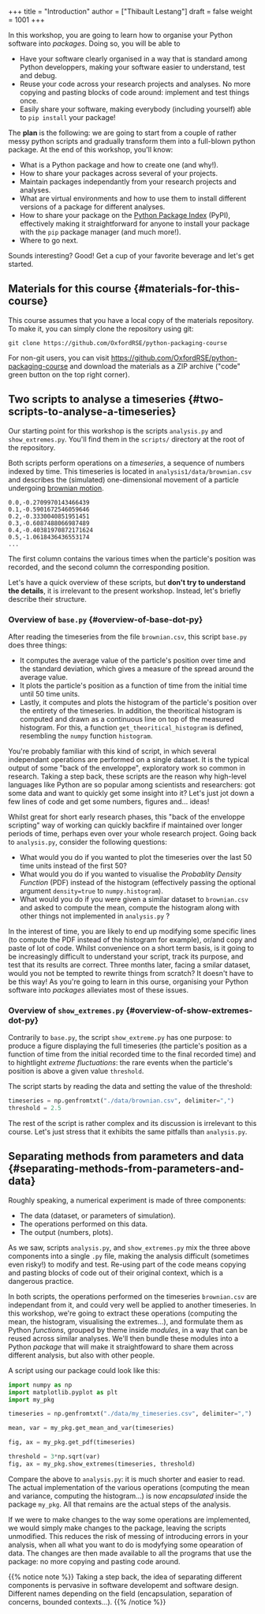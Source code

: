 +++
title = "Introduction"
author = ["Thibault Lestang"]
draft = false
weight = 1001
+++

In this workshop, you are going to learn how to organise your Python software into
_packages_. Doing so, you will be able to

-   Have your software clearly organised in a way that is standard among Python developpers, making
    your software easier to understand, test and debug.
-   Reuse your code across your research projects and analyses. No more copying and pasting
    blocks of code around: implement and test things once.
-   Easily share your software, making everybody (including yourself) able to `pip install`
    your package!

The **plan** is the following: we are going to start from a couple of rather messy python scripts and gradually
transform them into a full-blown python package. At the end of this workshop, you'll know:

-   What is a Python package and how to create one (and why!).
-   How to share your packages across several of your projects.
-   Maintain packages independantly from your research projects and analyses.
-   What are virtual environments and how to use them to install different versions of a package
    for different analyses.
-   How to share your package on the [Python Package Index](https://pypi.org/) (PyPI), effectively making it straightforward
    for anyone to install your package with the `pip` package manager (and much more!).
-   Where to go next.

Sounds interesting? Good! Get a cup of your favorite beverage and let's get started.


## Materials for this course {#materials-for-this-course}

This course assumes that you have a local copy of the materials repository.
To make it, you can simply clone the repository using git:

```shell
git clone https://github.com/OxfordRSE/python-packaging-course
```

For non-git users, you can visit <https://github.com/OxfordRSE/python-packaging-course>
and download the materials as a ZIP archive ("code" green button on the top right corner).


## Two scripts to analyse a timeseries {#two-scripts-to-analyse-a-timeseries}

Our starting point for this workshop is the scripts `analysis.py` and `show_extremes.py`.
You'll find them in the `scripts/` directory at the root of the repository.

Both scripts perform operations on a _timeseries_, a sequence of numbers indexed by time.
This timeseries is located in `analysis1/data/brownian.csv` and describes the (simulated)
one-dimensional movement of a particle undergoing [brownian motion](https://en.wikipedia.org/wiki/Brownian%5Fmotion).

```nil
0.0,-0.2709970143466439
0.1,-0.5901672546059646
0.2,-0.3330040851951451
0.3,-0.6087488066987489
0.4,-0.40381970872171624
0.5,-1.0618436436553174
...
```

The first column contains the various times when the particle's position was recorded, and
the second column the corresponding position.

Let's have a quick overview of these scripts, but **don't try to understand the details**, it is irrelevant to the present workshop.
Instead, let's briefly describe their structure.


### Overview of `base.py` {#overview-of-base-dot-py}

After reading the timeseries from the file `brownian.csv`, this script `base.py` does
three things:

-   It computes the average value of the particle's position over time and the standard
    deviation, which gives a measure of the spread around the average value.
-   It plots the particle's position as a function of time from the initial time until
    50 time units.
-   Lastly, it computes and plots the histogram of the particle's position over the entirety
    of the timeseries. In addition, the theoritical histogram is computed and drawn as a
    continuous line on top of the measured histogram. For this, a function `get_theoritical_histogram`
    is defined, resembling the `numpy` function `histogram`.

You're probably familiar with this kind of script, in which several independant operations are performed
on a single dataset.
It is the typical output of some "back of the enveloppe", exploratory work so common in research.
Taking a step back, these scripts are the reason why high-level languages like Python are so popular
among scientists and researchers: got some data and want to quickly get some insight into it? Let's
just jot down a few lines of code and get some numbers, figures and... ideas!

Whilst great for short early research phases, this "back of the enveloppe scripting" way of working can quickly
backfire if maintained over longer periods of time, perhaps even over your whole research project.
Going back to `analysis.py`, consider the following questions:

-   What would you do if you wanted to plot the timeseries over the last 50 time units instead of the first 50?
-   What would you do if you wanted to visualise the _Probablity Density Function_ (PDF) instead of the histogram (effectively passing the optional argument `density=true`
    to `numpy.histogram`).
-   What would you do if you were given a similar dataset to `brownian.csv` and asked to compute the mean, compute the histogram along with other things not implemented in `analysis.py` ?

In the interest of time, you are likely to end up modifying some specific lines (to compute the PDF instead of the histogram for example), or/and copy and paste of lot of code.
Whilst convenience on a short term basis, is it going to be increasingly difficult to understand your script, track its purpose, and test that its results are correct.
Three months later, facing a smilar dataset, would you not be tempted to rewrite things from scratch? It doesn't have to be this way! As you're going to learn in this ourse,
organising your Python software into _packages_ alleviates most of these issues.


### Overview of `show_extremes.py` {#overview-of-show-extremes-dot-py}

Contrarily to `base.py`, the script `show_extreme.py` has one purpose: to
produce a figure displaying the full timeseries (the particle's position as a function
of time from the initial recorded time to the final recorded time) and to hightlight
_extreme fluctuations_: the rare events when the particle's position is above a given
value `threshold`.

The script starts by reading the data and setting the value of the threshold:

```python
timeseries = np.genfromtxt("./data/brownian.csv", delimiter=",")
threshold = 2.5
```

The rest of the script is rather complex and its discussion is irrelevant to this course.
Let's just stress that it exhibits the same pitfalls than `analysis.py`.


## Separating methods from parameters and data {#separating-methods-from-parameters-and-data}

Roughly speaking, a numerical experiment is made of three components:

-   The data (dataset, or parameters of simulation).
-   The operations performed on this data.
-   The output (numbers, plots).

As we saw, scripts `analysis.py`, and `show_extremes.py` mix the three above components into a single
`.py` file, making the analysis difficult (sometimes even risky!) to modify and test.
Re-using part of the code means copying and pasting blocks of code out of their original context, which is
a dangerous practice.

In both scripts, the operations performed on the timeseries `brownian.csv` are independant from it, and could very well
be applied to another timeseries. In this workshop, we're going to extract these operations (computing the mean, the histogram, visualising the extremes...),
and formulate them as Python _functions_, grouped by theme inside _modules_, in a way that can be reused across similar analyses. We'll then bundle these modules into a Python
_package_ that will make it straightfoward to share them across different analysis, but also with other people.

A script using our package could look like this:

```python
import numpy as np
import matplotlib.pyplot as plt
import my_pkg

timeseries = np.genfromtxt("./data/my_timeseries.csv", delimiter=",")

mean, var = my_pkg.get_mean_and_var(timeseries)

fig, ax = my_pkg.get_pdf(timeseries)

threshold = 3*np.sqrt(var)
fig, ax = my_pkg.show_extremes(timeseries, threshold)
```

Compare the above to `analysis.py`: it is much shorter and easier to read.
The actual implementation of the various operations (computing the mean and variance, computing the histogram...) is now
_encapsulated_ inside the package `my_pkg`.
All that remains are the actual steps of the analysis.

If we were to make changes to the way some operations are implemented, we would simply make
changes to the package, leaving the scripts unmodified. This reduces the risk of messing of introducing errors in your analysis, when all what you want to do is modyfying
some opearation of data.
The changes are then made available to all the programs that use the package: no more copying and pasting code around.

{{% notice note %}}
Taking a step back, the idea of separating different components is pervasive in software developemt
and software design. Different names depending on the field (encapsulation, separation of concerns,
bounded contexts...).
{{% /notice %}}

